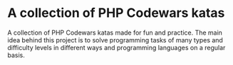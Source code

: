 # A collection of PHP Codewars katas

A collection of PHP Codewars katas made for fun and practice. The main idea behind this project is to solve
programming tasks of many types and difficulty levels in different ways and programming languages on a regular basis.
